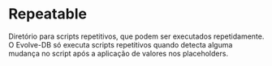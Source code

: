 # Repeatable

Diretório para scripts repetitivos, que podem ser executados repetidamente. O Evolve-DB só executa scripts repetitivos quando detecta alguma mudança no script após a aplicação de valores nos placeholders.
